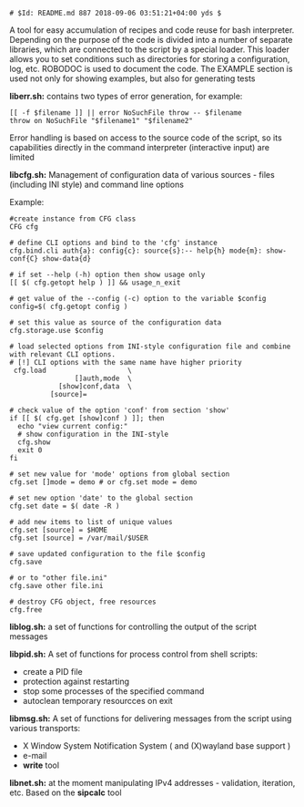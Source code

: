 ```
# $Id: README.md 887 2018-09-06 03:51:21+04:00 yds $
```

A tool for easy accumulation of recipes and code reuse for bash interpreter.
Depending on the purpose of the code is divided into a number of separate
libraries, which are connected to the script by a special loader. This loader
allows you to set conditions such as directories for storing a configuration,
log, etc.
ROBODOC is used to document the code. The EXAMPLE section is used not only for
showing examples, but also for generating tests

**liberr.sh:**
contains two types of error generation, for example:
```
[[ -f $filename ]] || error NoSuchFile throw -- $filename
throw on NoSuchFile "$filename1" "$filename2"
```
Error handling is based on access to the source code of the script, so its
capabilities directly in the command interpreter (interactive input) are limited

**libcfg.sh:**
Management of configuration data of various sources - files (including INI style)
and command line options

Example:
```
#create instance from CFG class
CFG cfg

# define CLI options and bind to the 'cfg' instance
cfg.bind.cli auth{a}: config{c}: source{s}:-- help{h} mode{m}: show-conf{C} show-data{d}

# if set --help (-h) option then show usage only
[[ $( cfg.getopt help ) ]] && usage_n_exit

# get value of the --config (-c) option to the variable $config
config=$( cfg.getopt config )

# set this value as source of the configuration data
cfg.storage.use $config

# load selected options from INI-style configuration file and combine with relevant CLI options.
# [!] CLI options with the same name have higher priority
 cfg.load                    \
                []auth,mode  \
            [show]conf,data  \
          [source]=

# check value of the option 'conf' from section 'show'
if [[ $( cfg.get [show]conf ) ]]; then
  echo "view current config:"
  # show configuration in the INI-style
  cfg.show
  exit 0
fi

# set new value for 'mode' options from global section
cfg.set []mode = demo # or cfg.set mode = demo

# set new option 'date' to the global section
cfg.set date = $( date -R )

# add new items to list of unique values
cfg.set [source] = $HOME
cfg.set [source] = /var/mail/$USER

# save updated configuration to the file $config
cfg.save

# or to "other file.ini"
cfg.save other file.ini

# destroy CFG object, free resources
cfg.free
```
**liblog.sh:**
a set of functions for controlling the output of the script messages

**libpid.sh:**
A set of functions for process control from shell scripts:
* create a PID file
* protection against restarting
* stop some processes of the specified command
* autoclean temporary resourcces on exit

**libmsg.sh:**
A set of functions for delivering messages from the script using various transports:
* X Window System Notification System ( and (X)wayland base support )
* e-mail
* **write** tool

**libnet.sh:**
at the moment manipulating IPv4 addresses - validation, iteration, etc.
Based on the **sipcalc** tool
